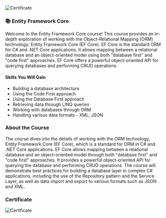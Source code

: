<img src="https://i.imgur.com/YXCLHCi.png" alt="Certificate"/> 

### 📚 Entity Framework Core

Welcome to the Entity Framework Core course! This course provides an in-depth exploration of working with the Object-Relational Mapping (ORM) technology: Entity Framework Core (EF Core). EF Core is the standard ORM for C# and .NET Core applications. It allows mapping between a relational database and an object-oriented model using both "database first" and "code first" approaches. EF Core offers a powerful object-oriented API for querying databases and performing CRUD operations.

#### Skills You Will Gain

- Building a database architecture
- Using the Code First approach
- Using the Database First approach
- Retrieving data through LINQ queries
- Working with databases through ORM
- Handling various data formats - XML, JSON

### About the Course

The course dives into the details of working with the ORM technology, Entity Framework Core (EF Core), which is a standard for ORM in C# and .NET Core applications. EF Core allows mapping between a relational database and an object-oriented model through both "database first" and "code first" approaches. It provides a powerful object-oriented API for querying the database and performing CRUD operations. The course will demonstrate best practices for building a database layer in complex C# applications, including the use of the Repository pattern and the Service Layer, as well as data import and export to various formats such as JSON and XML.

### Certificate

![Certificate](https://i.imgur.com/YXCLHCi.png)
